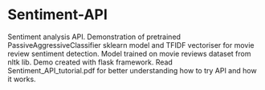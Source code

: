 # Sentiment-API
Sentiment analysis API. Demonstration of pretrained PassiveAggressiveClassifier sklearn model and TFIDF vectoriser for movie review sentiment detection. Model trained on movie reviews dataset from nltk lib. Demo created with flask framework. Read Sentiment_API_tutorial.pdf for better understanding how to try API and how it works. 
